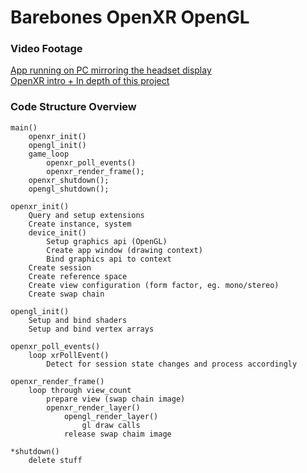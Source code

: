 # Barebones OpenXR OpenGL

### Video Footage
[App running on PC mirroring the headset display](https://www.youtube.com/watch?v=gScJ7H8TbW0)  
[OpenXR intro + In depth of this project](https://www.youtube.com/watch?v=V_GHBv7CrOI&t=328s)

### Code Structure Overview
```
main()
    openxr_init()
    opengl_init()
    game_loop
        openxr_poll_events()
        openxr_render_frame();
    openxr_shutdown();
    opengl_shutdown();

openxr_init()
    Query and setup extensions
    Create instance, system
    device_init()
        Setup graphics api (OpenGL)
        Create app window (drawing context)
        Bind graphics api to context
    Create session
    Create reference space
    Create view configuration (form factor, eg. mono/stereo)
    Create swap chain

opengl_init()
    Setup and bind shaders
    Setup and bind vertex arrays

openxr_poll_events()
    loop xrPollEvent()
        Detect for session state changes and process accordingly

openxr_render_frame()
    loop through view_count
        prepare view (swap chain image)
        openxr_render_layer()
            opengl_render_layer()
                gl draw calls
            release swap chaim image

*shutdown()
    delete stuff
```
